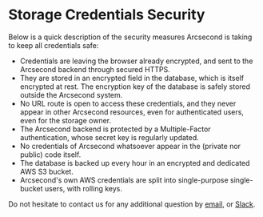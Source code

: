 Storage Credentials Security
===

Below is a quick description of the security measures Arcsecond is taking to keep all credentials safe:

- Credentials are leaving the browser already encrypted, and sent to the Arcsecond backend through secured HTTPS.
- They are stored in an encrypted field in the database, which is itself encrypted at rest. The encryption key of the
  database is safely stored outside the Arcsecond system.
- No URL route is open to access these credentials, and they never appear in other Arcsecond resources, even for
  authenticated users, even for the storage owner.
- The Arcsecond backend is protected by a Multiple-Factor authentication, whose secret key is regularly updated.
- No credentials of Arcsecond whatsoever appear in the (private nor public) code itself.
- The database is backed up every hour in an encrypted and dedicated AWS S3 bucket.
- Arcsecond's own AWS credentials are split into single-purpose single-bucket users, with rolling keys.

Do not hesitate to contact us for any additional question by [email](mailto:cedric@arcsecond.io),
or [Slack](https://join.slack.com/t/arcsecond-io/shared_invite/zt-yvsehzjl-jExYLVWzwuslMJum7r2GiA).
